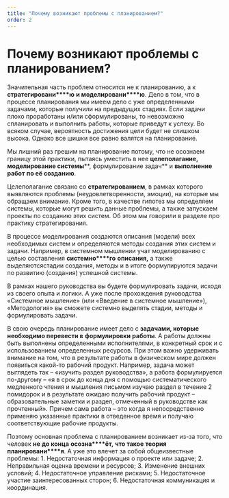 ```yaml
---
title: "Почему возникают проблемы с планированием?"
order: 2
---
```


# Почему возникают проблемы с планированием?

Значительная часть проблем относится не к планированию, а к **стратегировани****ю** **и моделировани****ю**. Дело в том, что в процессе планирования мы имеем дело с уже определенными задачами, которые получили на предыдущих стадиях. Если задачи плохо проработаны и/или сформулированы, то невозможно спланировать и выполнить работы, которые приведут к успеху. Во всяком случае, вероятность достижения цели будет не слишком высока. Однако все шишки все равно валятся на планирование.

Мы лишний раз грешим на планирование потому, что не осознаем границу этой практики, пытаясь уместить в нее **целеполагание, моделирование системы****, формулирование задач** и **выполнение работ** **по её созданию**.

Целеполагание связано со **стратегированием**, в рамках которого выявляются проблемы (неудовлетворенности, эмоции), на которые мы обращаем внимание. Кроме того, в качестве гипотез мы определяем системы, которые могут решить данные проблемы, а также запускаем проекты по созданию этих систем. Об этом мы говорили в разделе про практику стратегирования.

В процессе моделирования создаются описания (модели) всех необходимых систем и определяются методы создания этих систем и задачи. Например, в системном мышлении учат моделированию с целью составления **системно****го** **описани****я****,** а также выделяютсястадии создания, методы и в итоге формулируются задачи по развитию (создания) успешной системы.

В рамках нашего руководства вы будете формулировать задачи, исходя из своего опыта и логики. А уже после прохождения руководства «Системное мышление» (или «Введение в системное мышление»), «Методология» вы сможете системно выделять стадии, методы и формулировать задачи.

В свою очередь планирование имеет дело с **задачами, которые необходимо перевести в** **формулировки** **работы**. А работы должны быть выполнены определенными исполнителями, в конкретный срок и с использованием определенных ресурсов. При этом важно удерживать внимание на том, что в результате работы в физическом мире должен появиться какой-то рабочий продукт. Например, задача может выглядеть так – «изучить раздел руководства», а работа формулируется по-другому – «я в срок до конца дня с помощью систематического медленного чтения и мышления письмом изучаю раздел в течение 2 помидорок и в результате ожидаю получить рабочий продукт – образовательные заметки и раздел, отмеченный в руководстве как прочтенный». Причем сама работа – это когда я непосредственно применяю указанные практики в отведенное время и получаю соответствующие рабочие продукты.

Поэтому основная проблема с планированием возникает из-за того, что человек **не** **до конца** **осозна****ёт,** **что такое** **теория** **планировани****я**. А уже это влечет за собой общеизвестные проблемы: 1. Недостаточная информация о проекте или задаче; 2. Неправильная оценка времени и ресурсов; 3. Изменение внешних условий; 4. Недостаточное управление рисками; 5. Недостаточное участие заинтересованных сторон; 6. Недостаточная коммуникация и координация.